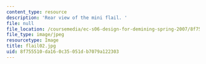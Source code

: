 ```yaml
---
content_type: resource
description: 'Rear view of the mini flail. '
file: null
file_location: /coursemedia/ec-s06-design-for-demining-spring-2007/8f755510da160c35051db7079a122303_flail02.jpg
file_type: image/jpeg
resourcetype: Image
title: flail02.jpg
uid: 8f755510-da16-0c35-051d-b7079a122303
---
```

